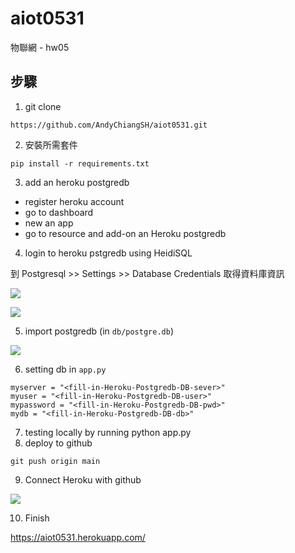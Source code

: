 # aiot0531

物聯網 - hw05

## 步驟

1. git clone

```
https://github.com/AndyChiangSH/aiot0531.git
```

2. 安裝所需套件

```
pip install -r requirements.txt
```

3. add an heroku postgredb

* register heroku account
* go to dashboard
* new an app
* go to resource and add-on an Heroku postgredb

4. login to heroku pstgredb using HeidiSQL

到 Postgresql >> Settings >> Database Credentials 取得資料庫資訊

![](https://i.imgur.com/1mAEzBF.jpg)

![](https://i.imgur.com/zlLuIs5.jpg)

5. import postgredb (in `db/postgre.db`)

![](https://i.imgur.com/u2fJ0qI.png)

6. setting db in `app.py`

```
myserver = "<fill-in-Heroku-Postgredb-DB-sever>"
myuser = "<fill-in-Heroku-Postgredb-DB-user>"
mypassword = "<fill-in-Heroku-Postgredb-DB-pwd>"
mydb = "<fill-in-Heroku-Postgredb-DB-db>"
```

7. testing locally by running python app.py
9. deploy to github

```
git push origin main
```

9. Connect Heroku with github

![](https://i.imgur.com/DnGsJrE.png)

10. Finish

https://aiot0531.herokuapp.com/